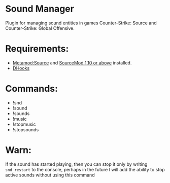 # Sound Manager
Plugin for managing sound entities in games Counter-Strike: Source and Counter-Strike: Global Offensive.

# Requirements:
* [Metamod:Source](https://www.sourcemm.net/downloads.php?branch=stable) and [SourceMod 1.10 or above](https://www.sourcemod.net/downloads.php?branch=stable) installed.
* [DHooks](https://github.com/peace-maker/DHooks2/releases)

# Commands:
* !snd
* !sound
* !sounds
* !music
* !stopmusic
* !stopsounds

# Warn:

If the sound has started playing, then you can stop it only by writing `snd_restart` to the console, perhaps in the future I will add the ability to stop active sounds without using this command

